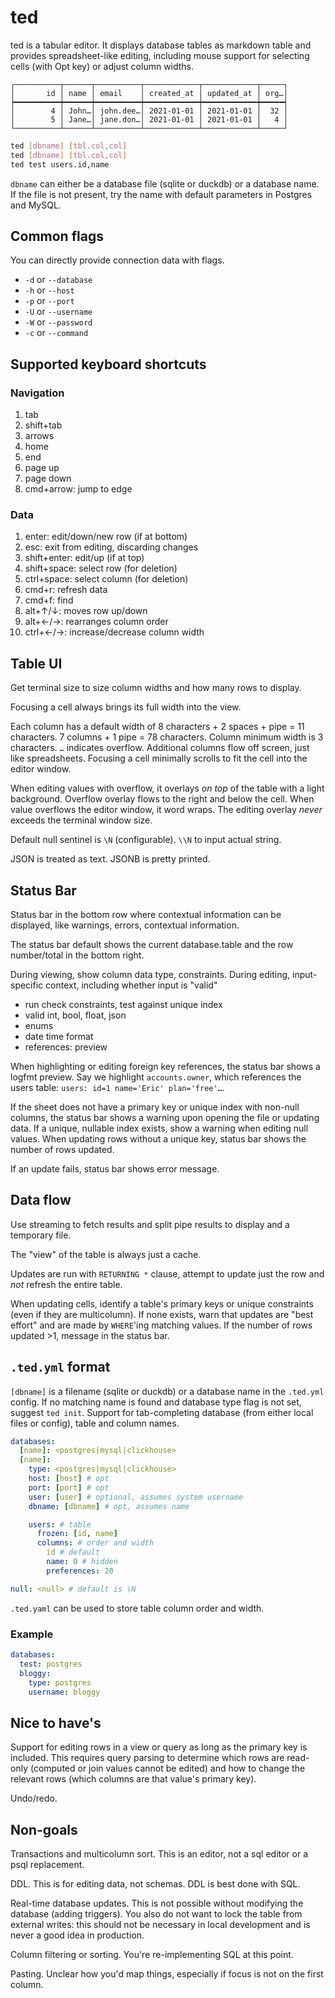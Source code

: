 # ted

ted is a tabular editor. It displays database tables as markdown table and provides spreadsheet-like editing, including mouse support for selecting cells (with Opt key) or adjust column widths.

```
┌──────────┬──────┬──────────┬────────────┬────────────┬─────┐
│       id │ name │ email    │ created_at │ updated_at │ org…│
┝━━━━━━━━━━┿━━━━━━┿━━━━━━━━━━┿━━━━━━━━━━━━┿━━━━━━━━━━━━┿━━━━━┥
│        4 │ John…│ john.dee…│ 2021-01-01 │ 2021-01-01 │  32 │
│        5 │ Jane…│ jane.don…│ 2021-01-01 │ 2021-01-01 │   4 │
└──────────┴──────┴──────────┴────────────┴────────────┴─────┘
```

```sh
ted [dbname] [tbl.col,col]
ted [dbname] [tbl.col,col]
ted test users.id,name
```

`dbname` can either be a database file (sqlite or duckdb) or a database name. If the file is not present, try the name with default parameters in Postgres and MySQL.

## Common flags

You can directly provide connection data with flags.

- `-d` or `--database`
- `-h` or `--host`
- `-p` or `--port`
- `-U` or `--username`
- `-W` or `--password`
- `-c` or `--command`

## Supported keyboard shortcuts

### Navigation

1. tab
1. shift+tab
1. arrows
1. home
1. end
1. page up
1. page down
1. cmd+arrow: jump to edge

### Data

1. enter: edit/down/new row (if at bottom)
1. esc: exit from editing, discarding changes
1. shift+enter: edit/up (if at top)
1. shift+space: select row (for deletion)
1. ctrl+space: select column (for deletion)
1. cmd+r: refresh data
1. cmd+f: find
1. alt+↑/↓: moves row up/down
1. alt+←/→: rearranges column order
1. ctrl+←/→: increase/decrease column width

## Table UI

Get terminal size to size column widths and how many rows to display.

Focusing a cell always brings its full width into the view.

Each column has a default width of 8 characters + 2 spaces + pipe = 11 characters. 7 columns + 1 pipe = 78 characters. Column minimum width is 3 characters. `…` indicates overflow. Additional columns flow off screen, just like spreadsheets. Focusing a cell minimally scrolls to fit the cell into the editor window.

When editing values with overflow, it overlays _on top_ of the table with a light background. Overflow overlay flows to the right and below the cell. When value overflows the editor window, it word wraps. The editing overlay _never_ exceeds the terminal window size.

Default null sentinel is `\N` (configurable). `\\N` to input actual string.

JSON is treated as text. JSONB is pretty printed.

## Status Bar

Status bar in the bottom row where contextual information can be displayed, like warnings, errors, contextual information.

The status bar default shows the current database.table and the row number/total in the bottom right.

During viewing, show column data type, constraints. During editing, input-specific context, including whether input is "valid"

- run check constraints, test against unique index
- valid int, bool, float, json
- enums
- date time format
- references: preview

When highlighting or editing foreign key references, the status bar shows a logfmt preview. Say we highlight `accounts.owner`, which references the users table: `users: id=1 name='Eric' plan='free'…`.

If the sheet does not have a primary key or unique index with non-null columns, the status bar shows a warning upon opening the file or updating data. If a unique, nullable index exists, show a warning when editing null values. When updating rows without a unique key, status bar shows the number of rows updated.

If an update fails, status bar shows error message.

## Data flow

Use streaming to fetch results and split pipe results to display and a temporary file.

The "view" of the table is always just a cache.

Updates are run with `RETURNING *` clause, attempt to update just the row and *not* refresh the entire table.

When updating cells, identify a table's primary keys or unique constraints (even if they are multicolumn). If none exists, warn that updates are "best effort" and are made by `WHERE`'ing matching values. If the number of rows updated >1, message in the status bar.

## `.ted.yml` format

`[dbname]` is a filename (sqlite or duckdb) or a database name in the `.ted.yml` config. If no matching name is found and database type flag is not set, suggest `ted init`. Support for tab-completing database (from either local files or config), table and column names.

```yml
databases:
  [name]: <postgres|mysql|clickhouse>
  [name]:
    type: <postgres|mysql|clickhouse>
    host: [host] # opt
    port: [port] # opt
    user: [user] # optional, assumes system username
    dbname: [dbname] # opt, assumes name

    users: # table
      frozen: [id, name]
      columns: # order and width
        id # default
        name: 0 # hidden
        preferences: 20

null: <null> # default is \N
```

`.ted.yaml` can be used to store table column order and width.

### Example

```yml
databases:
  test: postgres
  bloggy:
    type: postgres
    username: bloggy
```

## Nice to have's

Support for editing rows in a view or query as long as the primary key is included. This requires query parsing to determine which rows are read-only (computed or join values cannot be edited) and how to change the relevant rows (which columns are that value's primary key).

Undo/redo.

## Non-goals

Transactions and multicolumn sort. This is an editor, not a sql editor or a psql replacement.

DDL. This is for editing data, not schemas. DDL is best done with SQL.

Real-time database updates. This is not possible without modifying the database (adding triggers). You also do not want to lock the table from external writes: this should not be necessary in local development and is never a good idea in production.

Column filtering or sorting. You're re-implementing SQL at this point.

Pasting. Unclear how you'd map things, especially if focus is not on the first column.

